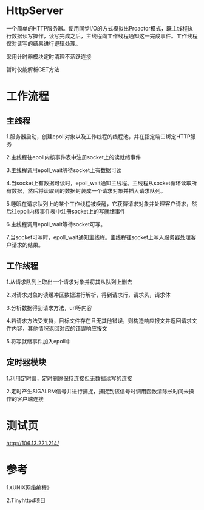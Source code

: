 # HttpServer
一个简单的HTTP服务器。使用同步I/O的方式模拟出Proactor模式，既主线程执行数据读写操作，读写完成之后，主线程向工作线程通知这一完成事件。工作线程仅对读写的结果进行逻辑处理。

采用计时器模块定时清理不活跃连接

暂时仅能解析GET方法

# 工作流程
## 主线程
1.服务器启动，创建epoll对象以及工作线程的线程池，并在指定端口绑定HTTP服务

2.主线程往epoll内核事件表中注册socket上的读就绪事件

3.主线程调用epoll_wait等待socket上有数据可读

4.当socket上有数据可读时，epoll_wait通知主线程。主线程从socket循环读取所有数据，然后将读取到的数据封装成一个请求对象并插入请求队列。

5.睡眠在请求队列上的某个工作线程被唤醒，它获得请求对象并处理客户请求，然后往epoll内核事件表中注册socket上的写就绪事件

6.主线程调用epoll_wait等待socket可写。

7.当socket可写时，epoll_wait通知主线程。主线程往socket上写入服务器处理客户请求的结果。

## 工作线程
1.从请求队列上取出一个请求对象并将其从队列上删去

2.对请求对象的读缓冲区数据进行解析，得到请求行，请求头，请求体

3.分析数据得到请求方法，url等内容

4.若请求方法受支持，目标文件存在且无其他错误，则构造响应报文并返回请求文件内容，其他情况返回对应的错误响应报文

5.将写就绪事件加入epoll中

## 定时器模块
1.利用定时器，定时删除保持连接但无数据读写的连接

2.定时产生SIGALRM信号并进行捕捉，捕捉到该信号时调用函数清除长时间未操作的客户端连接


# 测试页
http://106.13.221.214/

# 参考
1.《UNIX网络编程》

2.Tinyhttpd项目
